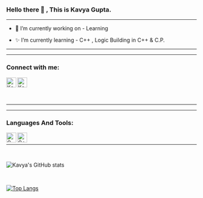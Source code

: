 ### Hello there 👋 , This is Kavya Gupta.

---

+ 🌟 I’m currently working on - Learning

+ ✨ I’m currently learning - C++ , Logic Building in C++ & C.P.

---

---

### Connect with me:

[<img align="left" alt="Kavya | LinkedIn" width="26px" src="https://img.icons8.com/dusk/26/000000/linkedin--v2.png" />][linkedin]



[<img align="centre" alt="Kavya | Gmail" width="26px" src="https://1000logos.net/wp-content/uploads/2021/05/Gmail-logo.png" />][mail]

<br/>

---

---

### Languages And Tools: 

<img align="left" alt="C" width="26px" src="https://upload.wikimedia.org/wikipedia/commons/thumb/1/18/C_Programming_Language.svg/695px-C_Programming_Language.svg.png" />

<img align="left" alt="C++" width="26px" src="https://upload.wikimedia.org/wikipedia/commons/thumb/1/18/ISO_C%2B%2B_Logo.svg/1822px-ISO_C%2B%2B_Logo.svg.png" />



<br/>

---



<br />

![Kavya's GitHub stats](https://github-readme-stats.vercel.app/api?username=Kavya2719&show_icons=true&theme=tokyonight)

<br />

[![Top Langs](https://github-readme-stats.vercel.app/api/top-langs/?username=Kavya2719&layout=compact)](https://github.com/Kavya2719/github-readme-stats)

<br />

[linkedin]: https://www.linkedin.com/in/kavya-gupta-26b45522b/

[mail]: mailto:rkgqwe@gmail.com











